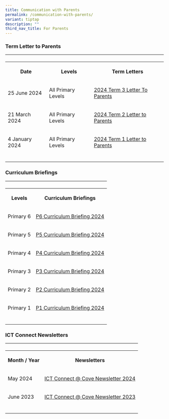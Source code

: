 ```yaml
---
title: Communication with Parents
permalink: /communication-with-parents/
variant: tiptap
description: ""
third_nav_title: For Parents
---
```

<h3>Term Letter to Parents</h3>
<table style="minWidth: 75px">
<colgroup>
<col>
<col>
<col>
</colgroup>
<tbody>
<tr>
<td rowspan="1" colspan="1">
<p></p>
</td>
<td rowspan="1" colspan="1">
<p></p>
</td>
<td rowspan="1" colspan="1">
<p></p>
</td>
</tr>
<tr>
<th rowspan="1" colspan="1">
<p>Date</p>
</th>
<th rowspan="1" colspan="1">
<p>Levels</p>
</th>
<th rowspan="1" colspan="1">
<p>Term Letters</p>
</th>
</tr>
<tr>
<td rowspan="1" colspan="1">
<p>25 June 2024</p>
</td>
<td rowspan="1" colspan="1">
<p>All Primary Levels</p>
</td>
<td rowspan="1" colspan="1">
<p><a href="https://go.gov.sg/pcps2024185" rel="noopener noreferrer nofollow" target="_blank">2024 Term 3 Letter To Parents</a>
</p>
</td>
</tr>
<tr>
<td rowspan="1" colspan="1">
<p>21 March 2024</p>
</td>
<td rowspan="1" colspan="1">
<p>All Primary Levels</p>
</td>
<td rowspan="1" colspan="1">
<p><a href="https://go.gov.sg/pcps2024t2" rel="noopener noreferrer nofollow" target="_blank">2024 Term 2 Letter to Parents</a>
</p>
</td>
</tr>
<tr>
<td rowspan="1" colspan="1">
<p>4 January 2024</p>
</td>
<td rowspan="1" colspan="1">
<p>All Primary Levels</p>
</td>
<td rowspan="1" colspan="1">
<p><a href="https://go.gov.sg/pcps2024010" rel="noopener noreferrer nofollow" target="_blank">2024 Term 1 Letter to Parents</a>
</p>
</td>
</tr>
<tr>
<td rowspan="1" colspan="1">
<p></p>
</td>
<td rowspan="1" colspan="1">
<p></p>
</td>
<td rowspan="1" colspan="1">
<p></p>
</td>
</tr>
</tbody>
</table>
<p></p>
<h3>Curriculum Briefings</h3>
<table style="minWidth: 50px">
<colgroup>
<col>
<col>
</colgroup>
<tbody>
<tr>
<td rowspan="1" colspan="1">
<p></p>
</td>
<td rowspan="1" colspan="1">
<p></p>
</td>
</tr>
<tr>
<th rowspan="1" colspan="1">
<p>Levels</p>
</th>
<th rowspan="1" colspan="1">
<p>Curriculum Briefings</p>
</th>
</tr>
<tr>
<td rowspan="1" colspan="1">
<p>Primary 6</p>
</td>
<td rowspan="1" colspan="1">
<p><a href="https://go.gov.sg/2024p6curriculumbriefing" rel="noopener noreferrer nofollow" target="_blank">P6 Curriculum Briefing 2024</a>
</p>
</td>
</tr>
<tr>
<td rowspan="1" colspan="1">
<p>Primary 5</p>
</td>
<td rowspan="1" colspan="1">
<p><a href="https://go.gov.sg/2024p5curriculumbriefing" rel="noopener noreferrer nofollow" target="_blank">P5 Curriculum Briefing 2024</a>
</p>
</td>
</tr>
<tr>
<td rowspan="1" colspan="1">
<p>Primary 4</p>
</td>
<td rowspan="1" colspan="1">
<p><a href="https://go.gov.sg/2024p4curriculumbriefing" rel="noopener noreferrer nofollow" target="_blank">P4 Curriculum Briefing 2024</a>
</p>
</td>
</tr>
<tr>
<td rowspan="1" colspan="1">
<p>Primary 3</p>
</td>
<td rowspan="1" colspan="1">
<p><a href="https://go.gov.sg/2024p3curriculumbriefing" rel="noopener noreferrer nofollow" target="_blank">P3 Curriculum Briefing 2024</a>
</p>
</td>
</tr>
<tr>
<td rowspan="1" colspan="1">
<p>Primary 2</p>
</td>
<td rowspan="1" colspan="1">
<p><a href="https://go.gov.sg/2024p2curiculumbriefing" rel="noopener noreferrer nofollow" target="_blank">P2 Curriculum Briefing 2024</a>
</p>
</td>
</tr>
<tr>
<td rowspan="1" colspan="1">
<p>Primary 1</p>
</td>
<td rowspan="1" colspan="1">
<p><a href="https://go.gov.sg/p1startofschool" rel="noopener noreferrer nofollow" target="_blank">P1 Curriculum Briefing 2024</a>
</p>
</td>
</tr>
<tr>
<td rowspan="1" colspan="1">
<p></p>
</td>
<td rowspan="1" colspan="1">
<p></p>
</td>
</tr>
</tbody>
</table>
<p></p>
<h3>ICT Connect Newsletters</h3>
<table style="minWidth: 50px">
<colgroup>
<col>
<col>
</colgroup>
<tbody>
<tr>
<td rowspan="1" colspan="1">
<p></p>
</td>
<td rowspan="1" colspan="1">
<p></p>
</td>
</tr>
<tr>
<th rowspan="1" colspan="1">
<p>Month / Year</p>
</th>
<th rowspan="1" colspan="1">
<p>Newsletters</p>
</th>
</tr>
<tr>
<td rowspan="1" colspan="1">
<p>May 2024</p>
</td>
<td rowspan="1" colspan="1">
<p><a href="https://go.gov.sg/cwmay2024" rel="noopener noreferrer nofollow" target="_blank">ICT Connect @ Cove Newsletter 2024</a>
</p>
</td>
</tr>
<tr>
<td rowspan="1" colspan="1">
<p>June 2023</p>
</td>
<td rowspan="1" colspan="1">
<p><a href="https://file.go.gov.sg/junenewsletter2023.pdf" rel="noopener noreferrer nofollow" target="_blank">ICT Connect @ Cove Newsletter 2023</a>
</p>
</td>
</tr>
<tr>
<td rowspan="1" colspan="1">
<p></p>
</td>
<td rowspan="1" colspan="1">
<p></p>
</td>
</tr>
</tbody>
</table>
<p></p>